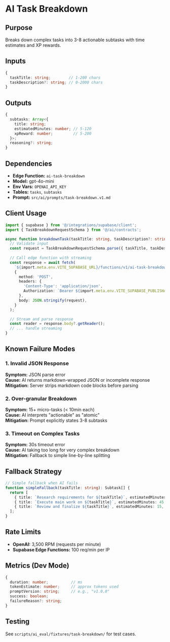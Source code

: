 # AI Task Breakdown

## Purpose
Breaks down complex tasks into 3-8 actionable subtasks with time estimates and XP rewards.

## Inputs
```typescript
{
  taskTitle: string;        // 1-200 chars
  taskDescription?: string; // 0-2000 chars
}
```

## Outputs
```typescript
{
  subtasks: Array<{
    title: string;
    estimatedMinutes: number; // 5-120
    xpReward: number;         // 5-200
  }>;
  reasoning?: string;
}
```

## Dependencies
- **Edge Function:** `ai-task-breakdown`
- **Model:** gpt-4o-mini
- **Env Vars:** `OPENAI_API_KEY`
- **Tables:** `tasks`, `subtasks`
- **Prompt:** `src/ai/prompts/task-breakdown.v1.md`

## Client Usage
```typescript
import { supabase } from '@/integrations/supabase/client';
import { TaskBreakdownRequestSchema } from '@/ai/contracts';

async function breakdownTask(taskTitle: string, taskDescription?: string) {
  // Validate input
  const request = TaskBreakdownRequestSchema.parse({ taskTitle, taskDescription });
  
  // Call edge function with streaming
  const response = await fetch(
    `${import.meta.env.VITE_SUPABASE_URL}/functions/v1/ai-task-breakdown`,
    {
      method: 'POST',
      headers: {
        'Content-Type': 'application/json',
        Authorization: `Bearer ${import.meta.env.VITE_SUPABASE_PUBLISHABLE_KEY}`,
      },
      body: JSON.stringify(request),
    }
  );

  // Stream and parse response
  const reader = response.body?.getReader();
  // ... handle streaming
}
```

## Known Failure Modes

### 1. Invalid JSON Response
**Symptom:** JSON parse error  
**Cause:** AI returns markdown-wrapped JSON or incomplete response  
**Mitigation:** Server strips markdown code blocks before parsing

### 2. Over-granular Breakdown
**Symptom:** 15+ micro-tasks (< 10min each)  
**Cause:** AI interprets "actionable" as "atomic"  
**Mitigation:** Prompt explicitly states 3-8 subtasks

### 3. Timeout on Complex Tasks
**Symptom:** 30s timeout error  
**Cause:** AI taking too long for very complex breakdown  
**Mitigation:** Fallback to simple line-by-line splitting

## Fallback Strategy
```typescript
// Simple fallback when AI fails
function simpleFallback(taskTitle: string): Subtask[] {
  return [
    { title: `Research requirements for ${taskTitle}`, estimatedMinutes: 20, xpReward: 20 },
    { title: `Execute main work on ${taskTitle}`, estimatedMinutes: 45, xpReward: 50 },
    { title: `Review and finalize ${taskTitle}`, estimatedMinutes: 15, xpReward: 15 },
  ];
}
```

## Rate Limits
- **OpenAI:** 3,500 RPM (requests per minute)
- **Supabase Edge Functions:** 100 req/min per IP

## Metrics (Dev Mode)
```typescript
{
  duration: number;          // ms
  tokenEstimate: number;     // approx tokens used
  promptVersion: string;     // e.g., "v1.0.0"
  success: boolean;
  failureReason?: string;
}
```

## Testing
See `scripts/ai_eval/fixtures/task-breakdown/` for test cases.

